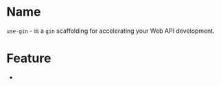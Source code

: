 Name
===

`use-gin` - is a `gin` scaffolding for accelerating your Web API development.

Feature
===

- 

